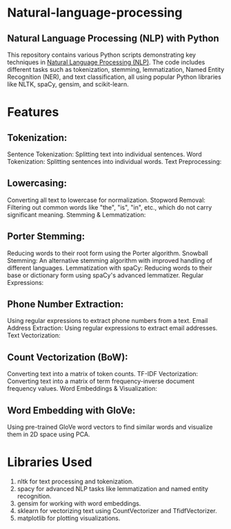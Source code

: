 #    **Natural-language-processing**
## Natural Language Processing (NLP) with Python
This repository contains various Python scripts demonstrating key techniques in [Natural Language Processing (NLP)](https://aws.amazon.com/what-is/nlp/#:~:text=Natural%20language%20processing%20(NLP)%20is,manipulate%2C%20and%20comprehend%20human%20language.). The code includes different tasks such as tokenization, stemming, lemmatization, Named Entity Recognition (NER), and text classification, all using popular Python libraries like NLTK, spaCy, gensim, and scikit-learn.

# Features

## Tokenization:

Sentence Tokenization: Splitting text into individual sentences.
Word Tokenization: Splitting sentences into individual words.
Text Preprocessing:

## Lowercasing: 

Converting all text to lowercase for normalization.
Stopword Removal: Filtering out common words like "the", "is", "in", etc., which do not carry significant meaning.
Stemming & Lemmatization:

## Porter Stemming: 

Reducing words to their root form using the Porter algorithm.
Snowball Stemming: An alternative stemming algorithm with improved handling of different languages.
Lemmatization with spaCy: Reducing words to their base or dictionary form using spaCy's advanced lemmatizer.
Regular Expressions:

## Phone Number Extraction: 

Using regular expressions to extract phone numbers from a text.
Email Address Extraction: Using regular expressions to extract email addresses.
Text Vectorization:

## Count Vectorization (BoW): 

Converting text into a matrix of token counts.
TF-IDF Vectorization: Converting text into a matrix of term frequency-inverse document frequency values.
Word Embeddings & Visualization:

## Word Embedding with GloVe: 

Using pre-trained GloVe word vectors to find similar words and visualize them in 2D space using PCA.

# Libraries Used
   1. nltk for text processing and tokenization.
   2. spacy for advanced NLP tasks like lemmatization and named entity recognition.
   3. gensim for working with word embeddings.
   4. sklearn for vectorizing text using CountVectorizer and TfidfVectorizer.
   5. matplotlib for plotting visualizations.
